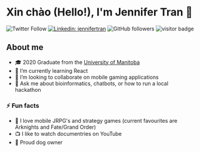 # Xin chào (Hello!), I'm Jennifer Tran 👋

![Twitter Follow](https://img.shields.io/twitter/follow/jenniferttran?label=Follow)
[![Linkedin: jennifertran](https://img.shields.io/badge/-jennifertran-blue?style=flat-square&logo=Linkedin&logoColor=white&link=https://www.linkedin.com/in/jennifer-tran1/)](https://www.linkedin.com/in/jennifer-tran1/)
![GitHub followers](https://img.shields.io/github/followers/jennifertran?label=Follow&style=social)
<img src="https://visitor-badge.glitch.me/badge?page_id=jennifertran.jennifertran" alt="visitor badge"/>

## About me
- 🎓 2020 Graduate from the [University of Manitoba](http://umanitoba.ca/)
- 🌱 I’m currently learning React
- 👯 I’m looking to collaborate on mobile gaming applications
- 💬 Ask me about bioinformatics, chatbots, or how to run a local hackathon

### ⚡ Fun facts
- 📱 I love mobile JRPG's and strategy games (current favourites are Arknights and Fate/Grand Order)
- 📺 I like to watch documentries on YouTube
- 🐶 Proud dog owner
